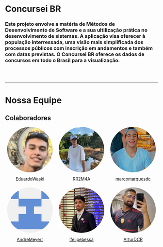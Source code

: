 
# Concursei BR

<h3> Este projeto envolve a matéria de Métodos de Desenvolvimento de Software e a sua ultilização prática no desenvolvimento de sistemas. A aplicação visa oferecer à população interressada, uma visão mais simplificada dos processos públicos com inscrição em andamentos e também com datas previstas. O Concursei BR oferece os dados de concursos em todo o Brasil para a visualização.</h3>

<br></br>
<hr></hr>

# Nossa Equipe

<style>
.img-redonda {
    border-radius: 50%;
    width: 150px;
    height: 150px;
    object-fit: cover;
    margin-bottom: 10px;
}
</style>

## Colaboradores

<div style="display: flex; flex-wrap: wrap; gap: 20px; justify-content: center;">

<div style="text-align: center;">
    <img src="colaboradores/eduardo_img.jpg" alt="EduardoWaski" class="img-redonda">
    <br>
    <a href="https://github.com/EduardoWaski">EduardoWaski</a>
</div>

<div style="text-align: center;">
    <img src="colaboradores/jose_img.jpg" alt="RR2M4A" class="img-redonda">
    <br>
    <a href="https://github.com/RR2M4A">RR2M4A</a>
</div>

<div style="text-align: center;">
    <img src="colaboradores/marco_img.png" alt="marcomarquesdc" class="img-redonda">
    <br>
    <a href="https://github.com/marcomarquesdc">marcomarquesdc</a>
</div>

<div style="text-align: center;">
    <img src="colaboradores/andre_img.png" alt="AndreMeyerr" class="img-redonda">
    <br>
    <a href="https://github.com/AndreMeyerr">AndreMeyerr</a>
</div>

<div style="text-align: center;">
    <img src="colaboradores/luis_img.jpg" alt="lfelipebessa" class="img-redonda">
    <br>
    <a href="https://github.com/lfelipebessa">lfelipebessa</a>
</div>

<div style="text-align: center;">
    <img src="colaboradores/artur_img.jpg" alt="ArturDCR" class="img-redonda">
    <br>
    <a href="https://github.com/ArturDCR">ArturDCR</a>
</div>

</div>
